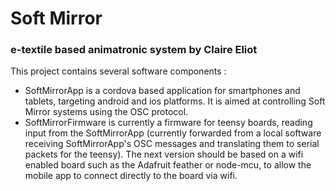 # Soft Mirror

### e-textile based animatronic system by Claire Eliot

This project contains several software components :

* SoftMirrorApp is a cordova based application for smartphones and tablets, targeting android and ios platforms. It is aimed at controlling Soft Mirror systems using the OSC protocol.
* SoftMirrorFirmware is currently a firmware for teensy boards, reading input from the SoftMirrorApp (currently forwarded from a local software receiving SoftMirrorApp's OSC messages and translating them to serial packets for the teensy). The next version should be based on a wifi enabled board such as the Adafruit feather or node-mcu, to allow the mobile app to connect directly to the board via wifi.
